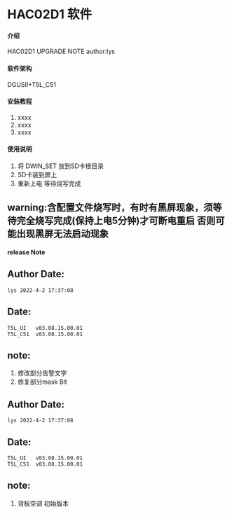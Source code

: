 # HAC02D1 软件

#### 介绍 
HAC02D1 UPGRADE NOTE
author:lys

#### 软件架构 
DGUSII+T5L_C51

#### 安装教程

1.  xxxx
2.  xxxx
3.  xxxx

#### 使用说明

1.   将 DWIN_SET 放到SD卡根目录 
2.   SD卡装到屏上
3.   重新上电 等待烧写完成 
## warning:含配置文件烧写时，有时有黑屏现象，须等待完全烧写完成(保持上电5分钟)才可断电重启 否则可能出现黑屏无法启动现象

#### release Note

## Author Date:
    lys 2022-4-2 17:37:08
## Date:
    T5L_UI   v03.08.15.00.01
    T5L_C51  v03.08.15.00.01
## note:
1. 修改部分告警文字
2. 修复部分mask Bit

## Author Date:
    lys 2022-4-2 17:37:08
## Date:
    T5L_UI   v03.08.15.00.01
    T5L_C51  v03.08.15.00.01
## note:
1. 背板空调 初始版本
